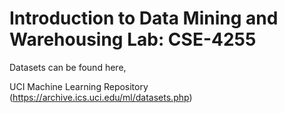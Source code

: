 # Introduction to Data Mining and Warehousing Lab: CSE-4255
Datasets can be found here,

UCI Machine Learning Repository (https://archive.ics.uci.edu/ml/datasets.php)
